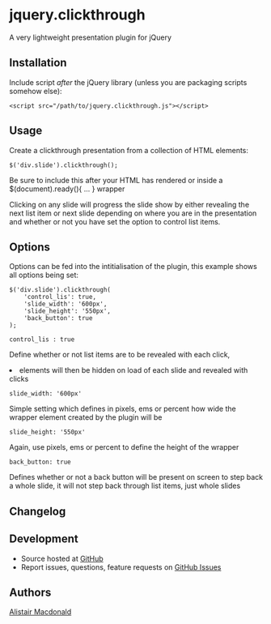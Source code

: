 # jquery.clickthrough

A very lightweight presentation plugin for jQuery

## Installation

Include script *after* the jQuery library (unless you are packaging scripts somehow else):

    <script src="/path/to/jquery.clickthrough.js"></script>

## Usage

Create a clickthrough presentation from a collection of HTML elements:

    $('div.slide').clickthrough();

Be sure to include this after your HTML has rendered or inside a $(document).ready(){ ... } wrapper

Clicking on any slide will progress the slide show by either revealing the next list item or next slide depending on where you are in the presentation and whether or not you have set the option to control list items.

## Options

Options can be fed into the intitialisation of the plugin, this example shows all options being set:

    $('div.slide').clickthrough(
        'control_lis': true,
        'slide_width': '600px',
        'slide_height': '550px',
        'back_button': true
    );

    control_lis : true

Define whether or not list items are to be revealed with each click, <li> elements will then be hidden on load of each slide and revealed with clicks

    slide_width: '600px'

Simple setting which defines in pixels, ems or percent how wide the wrapper element created by the plugin will be 

    slide_height: '550px'
    
Again, use pixels, ems or percent to define the height of the wrapper

    back_button: true

Defines whether or not a back button will be present on screen to step back a whole slide, it will not step back through list items, just whole slides


## Changelog

## Development

- Source hosted at [GitHub](https://github.com/nubz/jquery-clickthrough)
- Report issues, questions, feature requests on [GitHub Issues](https://github.com/nubz/jquery-clickthrough/issues)

## Authors

[Alistair Macdonald](https://github.com/nubz)
